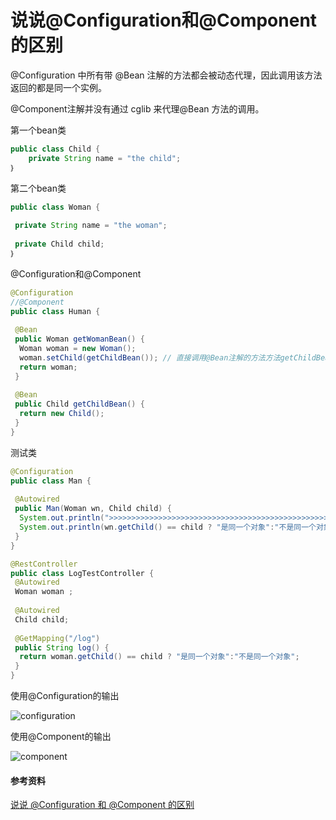 # 说说@Configuration和@Component的区别

@Configuration 中所有带 @Bean 注解的方法都会被动态代理，因此调用该方法返回的都是同一个实例。

@Component注解并没有通过 cglib 来代理@Bean 方法的调用。

第一个bean类

```java
public class Child {
    private String name = "the child";
｝
```

第二个bean类

```java
public class Woman {
 
 private String name = "the woman";
 
 private Child child;
｝
```

@Configuration和@Component

```java
@Configuration
//@Component
public class Human {
 
 @Bean
 public Woman getWomanBean() {
  Woman woman = new Woman();
  woman.setChild(getChildBean()); // 直接调用@Bean注解的方法方法getChildBean()
  return woman;
 }
 
 @Bean
 public Child getChildBean() {
  return new Child();
 }
}
```

测试类

```java
@Configuration
public class Man {
 
 @Autowired
 public Man(Woman wn, Child child) {
  System.out.println(">>>>>>>>>>>>>>>>>>>>>>>>>>>>>>>>>>>>>>>>>>>>>>>>>>>>");
  System.out.println(wn.getChild() == child ? "是同一个对象":"不是同一个对象");
 }
}
```

```java
@RestController
public class LogTestController {
 @Autowired
 Woman woman ;
 
 @Autowired
 Child child;
 
 @GetMapping("/log")
 public String log() {
  return woman.getChild() == child ? "是同一个对象":"不是同一个对象";
 }
}
```

使用@Configuration的输出

![configuration](https://gitlab.com/iknowledge/BlogImage/-/raw/main/Java/configuration.jpg)

使用@Component的输出

![component](https://gitlab.com/iknowledge/BlogImage/-/raw/main/Java/component.jpg)

#### 参考资料

[说说 @Configuration 和 @Component 的区别](https://m.toutiao.com/is/SHuHK18/)